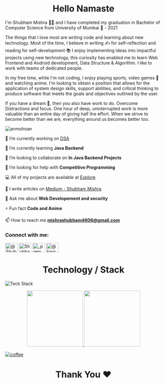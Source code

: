 <h1 align="center">Hello Namaste</h1>



I'm Shubham Mishra 👨‍🎓 and I have completed my graduation in Bachelor of Computer Science from University of Mumbai 🏫 - 2021 

The things that I love most are writing code and learning about new technology. Most of the time, I believe in writing ✍️ for self-reflection and reading for self-development 📚 
I enjoy implementing ideas into impactful projects using new technology, this curiosity has enabled me to learn Web Frontend and Android development, Data Structure & Algorithm. I like to work with teams of dedicated people. 

In my free time, while I'm not coding, I enjoy playing sports, video games 👾 and watching anime.
I'm looking to obtain a position that allows for the application of system design skills, support abilities, and critical thinking to produce software that meets the goals and objectives outlined by the user.

If you have a dream 🎯, then you also have work to do.
Overcome Distractions and focus. One hour of deep, uninterrupted work is more valuable than an entire day of giving half the effort.
When we strive to become better than we are, everything around us becomes better too.


<!-- <p align="left"> <img src="https://media-exp1.licdn.com/dms/image/C4D1BAQHgVbml3WKvPA/company-background_10000/0/1577378330448?e=2147483647&v=beta&t=z99B1_ZSdGOr4Be6g5cYsQ8KiHrGVH58744Iq76Kq0k" alt="Shubham-46" /> </p> -->

<p align="left"> <img src="https://komarev.com/ghpvc/?username=Shubham-46&label=Profile%20views&color=0e75b6&style=flat" alt="anmolroan" /> </p>

  🔭 I’m currently working on [DSA](https://leetcode.com/mishrashubham4606/)

  🌱 I’m currently learning **Java Backend**

  👯 I’m looking to collaborate on **In Java Backend Projects**

  🤝 I’m looking for help with **Competitive Programming**

  💻 All of my projects are available at [Explore](https://app.netlify.com/teams/mishrashubham4606/overview)

  📝 I  write articles on [Medium - Shubham Mishra](https://medium.com/@anandchaurasia008)

  💬 Ask me about **Web Developement and security**

  ⚡ Fun fact **Code and Anime**
  
  📫 How to reach me **mishrashubham4606@gmail.com**


  



<h3 align="left">Connect with me:</h3>
<p align="left">
<a href="https://twitter.com/Shubham63636659" target="blank"><img align="center" src="https://cdn.jsdelivr.net/npm/simple-icons@3.0.1/icons/twitter.svg" alt="@Shubham63636659" height="30" width="40" /></a>
<a href="https://www.linkedin.com/in/shubham-mishra-ab74581b3/" target="blank"><img align="center" src="https://cdn.jsdelivr.net/npm/simple-icons@3.0.1/icons/linkedin.svg" alt="Shubham mishra" height="30" width="40" /></a>
<a href="https://www.instagram.com/_shubham_1542/" target="blank"><img align="center" src="https://cdn.jsdelivr.net/npm/simple-icons@3.0.1/icons/instagram.svg" alt="_prem_mourya" height="30" width="40" /></a>
<a href="https://medium.com/@anandchaurasia008" target="blank"><img align="center" src="https://cdn.jsdelivr.net/npm/simple-icons@3.0.1/icons/medium.svg" alt="@kingbond470" height="30" width="40" /></a>
</p>

<h1 align="center"> Technology / Stack</h1>

<!-- ![Languages   Tools](https://user-images.githubusercontent.com/81063456/160660787-f18d9a0d-cb92-4852-ac43-3247e5fd2a11.png) -->
![Teck Stack](https://user-images.githubusercontent.com/81063456/169705256-ad8945ba-0b55-4c23-aad9-822dd97e3d4b.png)


<!-- GIT stats -->

<div align="center">
  <a href="https://github.com/Shubham-46">
  <img height="180em" width="auto" src="https://github-readme-stats.vercel.app/api?username=Shubham-46&show_icons=true&theme=dracula&include_all_commits=true&count_private=true"/>
      
  <img height="180em" width="auto" src="https://github-readme-stats.vercel.app/api/top-langs/?username=Shubham-46&layout=compact&langs_count=7&theme=dracula"/>
</div>


[![coffee](https://user-images.githubusercontent.com/81063456/160665169-7d4ae351-ed39-4216-a071-d95232e8d88a.svg)](https://www.buymeacoffee.com/mishrashubham)


<h1 align="center"> Thank You ❤</h1>
